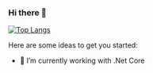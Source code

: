 ### Hi there 👋

[![Top Langs](https://github-readme-stats.vercel.app/api/top-langs/?username=ByteDecoder&layout=compact)](https://github.com/ByteDecoder/github-readme-stats)


Here are some ideas to get you started:

- 🔭 I’m currently working with .Net Core
